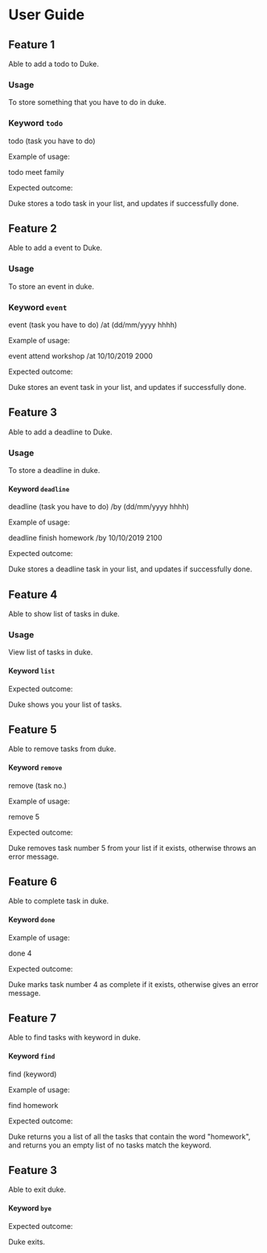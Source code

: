 # User Guide

## Feature 1 
Able to add a todo to Duke.

### Usage
To store something that you have to do in duke.

### Keyword `todo` 
todo (task you have to do)

Example of usage: 

todo meet family

Expected outcome:

Duke stores a todo task in your list, and updates if successfully done.

## Feature 2
Able to add a event to Duke.

### Usage
To store an event in duke.

### Keyword `event` 
event (task you have to do) /at (dd/mm/yyyy hhhh)

Example of usage: 

event attend workshop /at 10/10/2019 2000

Expected outcome:

Duke stores an event task in your list, and updates if successfully done.

## Feature 3
Able to add a deadline to Duke.

### Usage
To store a deadline in duke.

#### Keyword `deadline` 
deadline (task you have to do) /by (dd/mm/yyyy hhhh)

Example of usage: 

deadline finish homework /by 10/10/2019 2100

Expected outcome:

Duke stores a deadline task in your list, and updates if successfully done.

## Feature 4
Able to show list of tasks in duke.

### Usage
View list of tasks in duke.

#### Keyword `list` 

Expected outcome:

Duke shows you your list of tasks.

## Feature 5
Able to remove tasks from duke.

#### Keyword `remove` 
remove (task no.)

Example of usage: 

remove 5

Expected outcome:

Duke removes task number 5 from your list if it exists, otherwise throws an error message.

## Feature 6
Able to complete task in duke.

#### Keyword `done` 

Example of usage: 

done 4

Expected outcome:

Duke marks task number 4 as complete if it exists, otherwise gives an error message.

## Feature 7
Able to find tasks with keyword in duke.

#### Keyword `find` 
find (keyword)

Example of usage: 

find homework

Expected outcome:

Duke returns you a list of all the tasks that contain the word "homework", and returns you an empty list of no tasks match the keyword.

## Feature 3
Able to exit duke.

#### Keyword `bye` 

Expected outcome:

Duke exits.